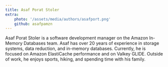 ```yaml
---
title: Asaf Porat Stoler
extra:
    photo: '/assets/media/authors/asafport.png'
    github: asafpamzn
---
```


Asaf Porat Stoler is a software development manager on the Amazon In-Memory Databases team. Asaf has over 20 years of experience in storage systems, data reduction, and in-memory databases. Currently, he is focused on Amazon ElastiCache performance and on Valkey GLIDE. Outside of work, he enjoys sports, hiking, and spending time with his family. 
